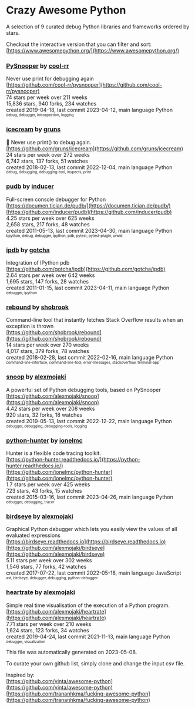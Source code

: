 # Crazy Awesome Python
A selection of 9 curated debug Python libraries and frameworks ordered by stars.  

Checkout the interactive version that you can filter and sort: 
[https://www.awesomepython.org/](https://www.awesomepython.org/)  


### [PySnooper](https://github.com/cool-rr/pysnooper) by [cool-rr](https://github.com/cool-rr)  
Never use print for debugging again  
[https://github.com/cool-rr/pysnooper](https://github.com/cool-rr/pysnooper)  
74 stars per week over 211 weeks  
15,836 stars, 940 forks, 234 watches  
created 2019-04-18, last commit 2023-04-12, main language Python  
<sub><sup>debug, debugger, introspection, logging</sup></sub>


### [icecream](https://github.com/gruns/icecream) by [gruns](https://github.com/gruns)  
🍦 Never use print() to debug again.  
[https://github.com/gruns/icecream](https://github.com/gruns/icecream)  
24 stars per week over 272 weeks  
6,742 stars, 137 forks, 51 watches  
created 2018-02-13, last commit 2022-12-04, main language Python  
<sub><sup>debug, debugging, debugging-tool, inspects, print</sup></sub>


### [pudb](https://github.com/inducer/pudb) by [inducer](https://github.com/inducer)  
Full-screen console debugger for Python  
[https://documen.tician.de/pudb/](https://documen.tician.de/pudb/)  
[https://github.com/inducer/pudb](https://github.com/inducer/pudb)  
4.25 stars per week over 625 weeks  
2,658 stars, 217 forks, 48 watches  
created 2011-05-13, last commit 2023-04-30, main language Python  
<sub><sup>bpython, debug, debugger, ipython, pdb, pytest, pytest-plugin, urwid</sup></sub>


### [ipdb](https://github.com/gotcha/ipdb) by [gotcha](https://github.com/gotcha)  
Integration of IPython pdb  
[https://github.com/gotcha/ipdb](https://github.com/gotcha/ipdb)  
2.64 stars per week over 642 weeks  
1,695 stars, 147 forks, 28 watches  
created 2011-01-15, last commit 2023-04-11, main language Python  
<sub><sup>debugger, ipython</sup></sub>


### [rebound](https://github.com/shobrook/rebound) by [shobrook](https://github.com/shobrook)  
Command-line tool that instantly fetches Stack Overflow results when an exception is thrown  
[https://github.com/shobrook/rebound](https://github.com/shobrook/rebound)  
14 stars per week over 270 weeks  
4,017 stars, 379 forks, 78 watches  
created 2018-02-28, last commit 2022-02-16, main language Python  
<sub><sup>command-line-interface, command-line-tool, error-messages, stackoverflow, terminal-app</sup></sub>


### [snoop](https://github.com/alexmojaki/snoop) by [alexmojaki](https://github.com/alexmojaki)  
A powerful set of Python debugging tools, based on PySnooper  
[https://github.com/alexmojaki/snoop](https://github.com/alexmojaki/snoop)  
4.42 stars per week over 208 weeks  
920 stars, 32 forks, 18 watches  
created 2019-05-13, last commit 2022-12-22, main language Python  
<sub><sup>debugger, debugging, debugging-tools, logging</sup></sub>


### [python-hunter](https://github.com/ionelmc/python-hunter) by [ionelmc](https://github.com/ionelmc)  
Hunter is a flexible code tracing toolkit.   
[https://python-hunter.readthedocs.io/](https://python-hunter.readthedocs.io/)  
[https://github.com/ionelmc/python-hunter](https://github.com/ionelmc/python-hunter)  
1.7 stars per week over 425 weeks  
723 stars, 43 forks, 15 watches  
created 2015-03-16, last commit 2023-04-26, main language Python  
<sub><sup>debugger, debugging, tracer</sup></sub>


### [birdseye](https://github.com/alexmojaki/birdseye) by [alexmojaki](https://github.com/alexmojaki)  
Graphical Python debugger which lets you easily view the values of all evaluated expressions  
[https://birdseye.readthedocs.io](https://birdseye.readthedocs.io)  
[https://github.com/alexmojaki/birdseye](https://github.com/alexmojaki/birdseye)  
5.11 stars per week over 302 weeks  
1,546 stars, 77 forks, 42 watches  
created 2017-07-22, last commit 2022-05-18, main language JavaScript  
<sub><sup>ast, birdseye, debugger, debugging, python-debugger</sup></sub>


### [heartrate](https://github.com/alexmojaki/heartrate) by [alexmojaki](https://github.com/alexmojaki)  
Simple real time visualisation of the execution of a Python program.  
[https://github.com/alexmojaki/heartrate](https://github.com/alexmojaki/heartrate)  
7.71 stars per week over 210 weeks  
1,624 stars, 123 forks, 34 watches  
created 2019-04-24, last commit 2021-11-13, main language Python  
<sub><sup>debugger, visualization</sup></sub>


This file was automatically generated on 2023-05-08.  

To curate your own github list, simply clone and change the input csv file.  

Inspired by:  
[https://github.com/vinta/awesome-python](https://github.com/vinta/awesome-python)  
[https://github.com/trananhkma/fucking-awesome-python](https://github.com/trananhkma/fucking-awesome-python)  